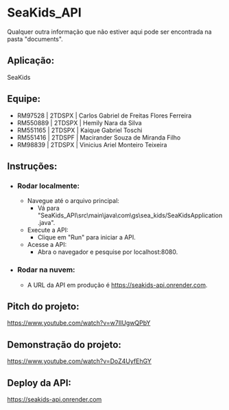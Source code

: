 # SeaKids_API
Qualquer outra informação que não estiver aqui pode ser encontrada na pasta "documents".

## Aplicação:
SeaKids

## Equipe:
- RM97528 | 2TDSPX | Carlos Gabriel de Freitas Flores Ferreira
- RM550889 | 2TDSPX | Hemily Nara da Silva
- RM551165 | 2TDSPX | Kaique Gabriel Toschi
- RM551416 | 2TDSPF | Macirander Souza de Miranda Filho
- RM98839 | 2TDSPX | Vinicius Ariel Monteiro Teixeira

## Instruções:
- ### Rodar localmente:
  - Navegue até o arquivo principal:
    - Vá para "SeaKids_API\src\main\java\com\gs\sea_kids/SeaKidsApplication.java".
  - Execute a API:
    - Clique em "Run" para iniciar a API.
  - Acesse a API:
    - Abra o navegador e pesquise por localhost:8080.

- ### Rodar na nuvem:
  - A URL da API em produção é https://seakids-api.onrender.com.

## Pitch do projeto:
https://www.youtube.com/watch?v=w7IIUgwQPbY

## Demonstração do projeto:
https://www.youtube.com/watch?v=DoZ4UyfEhGY

## Deploy da API:
https://seakids-api.onrender.com
